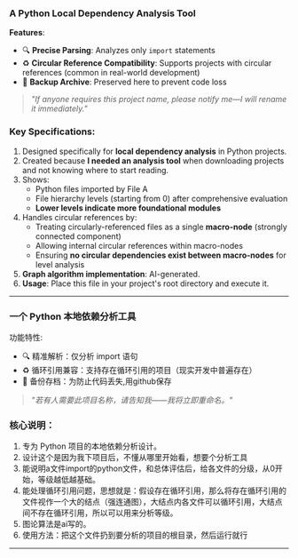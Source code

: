 
### A Python Local Dependency Analysis Tool  
**Features**:  

- 🔍 **Precise Parsing**: Analyzes only `import` statements  
- ♻️ **Circular Reference Compatibility**: Supports projects with circular references (common in real-world development)  
- 💾 **Backup Archive**: Preserved here to prevent code loss  

> *"If anyone requires this project name, please notify me—I will rename it immediately."*  



### Key Specifications:  
1. Designed specifically for **local dependency analysis** in Python projects.  
2. Created because **I needed an analysis tool** when downloading projects and not knowing where to start reading.  
3. Shows:  
   - Python files imported by File A  
   - File hierarchy levels (starting from 0) after comprehensive evaluation  
   - **Lower levels indicate more foundational modules**  
4. Handles circular references by:  
   - Treating circularly-referenced files as a single **macro-node** (strongly connected component)  
   - Allowing internal circular references within macro-nodes  
   - Ensuring **no circular dependencies exist between macro-nodes** for level analysis  
5. **Graph algorithm implementation**: AI-generated.  
6. **Usage**: Place this file in your project's root directory and execute it.  

---
### 一个 Python 本地依赖分析工具
功能特性:

- 🔍 精准解析：仅分析 import 语句
- ♻️ 循环引用兼容：支持存在循环引用的项目（现实开发中普遍存在）
- 💾 备份存档：为防止代码丢失,用github保存
>*"若有人需要此项目名称，请告知我——我将立即重命名。"*  

### 核心说明：
1. 专为 Python 项目的本地依赖分析设计。
2. 设计这个是因为我下项目后，不懂从哪里开始看，想要个分析工具
3. 能说明a文件import的python文件，和总体评估后，给各文件的分级，从0开始，等级越低越基础。
4. 能处理循环引用问题，思想就是：假设存在循环引用，那么将存在循环引用的文件视作一个大的结点（强连通图），大结点内各文件可以循环引用，大结点间不存在循环引用，所以可以用来分析等级。
5. 图论算法是ai写的。
6. 使用方法：把这个文件扔到要分析的项目的根目录，然后运行就行

---

